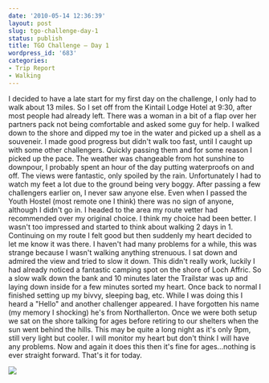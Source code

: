 ```yaml
---
date: '2010-05-14 12:36:39'
layout: post
slug: tgo-challenge-day-1
status: publish
title: TGO Challenge – Day 1
wordpress_id: '683'
categories:
- Trip Report
- Walking
---
```


I decided to have a late start for my first day on the challenge, I only had to walk about 13 miles. So I set off from the Kintail Lodge Hotel at 9:30, after most people had already left. There was a woman in a bit of a flap over her partners pack not being comfortable and asked some guy for help. I walked down to the shore and dipped my toe in the water and picked up a shell as a souveneir. I made good progress but didn't walk too fast, until I caught up with some other challengers. Quickly passing them and for some reason I picked up the pace. The weather was changeable from hot sunshine to downpour, I probably spent an hour of the day putting waterproofs on and off. The views were fantastic, only spoiled by the rain. Unfortunately I had to watch my feet a lot due to the ground being very boggy. After passing a few challengers earlier on, I never saw anyone else. Even when I passed the Youth Hostel (most remote one I think) there was no sign of anyone, although I didn't go in. I headed to the area my route vetter had recommended over my original choice. I think my choice had been better. I wasn't too impressed and started to think about walking 2 days in 1. Continuing on my route I felt good but then suddenly my heart decided to let me know it was there. I haven't had many problems for a while, this was strange because I wasn't walking anything strenuous. I sat down and admired the view and tried to slow it down. This didn't really work, luckily I had already noticed a fantastic camping spot on the shore of Loch Affric. So a slow walk down the bank and 10 minutes later the Trailstar was up and laying down inside for a few minutes sorted my heart. Once back to normal I finished setting up my bivvy, sleeping bag, etc. While I was doing this I heard a "Hello" and another challenger appeared. I have forgotten his name (my memory I shocking) he's from Northallerton. Once we were both setup we sat on the shore talking for ages before retiring to our shelters when the sun went behind the hills. This may be quite a long night as it's only 9pm, still very light but cooler. I will monitor my heart but don't think I will have any problems. Now and again it does this then it's fine for ages...nothing is ever straight forward. That's it for today. 

[![](http://www.stevenhorner.com/wp-content/uploads/2010/05/l_1600_1200_AEAF22F2-EC09-4B46-A92F-766BCF787617.jpeg)](http://www.stevenhorner.com/wp-content/uploads/2010/05/l_1600_1200_AEAF22F2-EC09-4B46-A92F-766BCF787617.jpeg)
